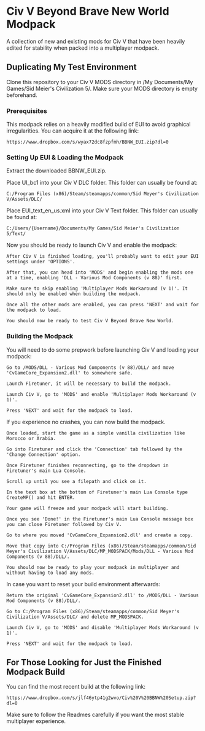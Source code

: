 # Civ V Beyond Brave New World Modpack

A collection of new and existing mods for Civ V that have been heavily edited for stability when packed into a multiplayer modpack.

## Duplicating My Test Environment

Clone this repository to your Civ V MODS directory in /My Documents/My Games/Sid Meier's Civilization 5/. Make sure your MODS directory is empty beforehand.

### Prerequisites

This modpack relies on a heavily modified build of EUI to avoid graphical irregularities. You can acquire it at the following link:

```
https://www.dropbox.com/s/wyax72dc8fzpfmh/BBNW_EUI.zip?dl=0
```

### Setting Up EUI & Loading the Modpack

Extract the downloaded BBNW_EUI.zip.

Place UI_bc1 into your Civ V DLC folder. This folder can usually be found at:

```
C:/Program Files (x86)/Steam/steamapps/common/Sid Meyer's Civilization V/Assets/DLC/
```

Place EUI_text_en_us.xml into your Civ V Text folder. This folder can usually be found at:

```
C:/Users/{Username}/Documents/My Games/Sid Meier's Civilization 5/Text/
```

Now you should be ready to launch Civ V and enable the modpack:

```
After Civ V is finished loading, you'll probably want to edit your EUI settings under 'OPTIONS'.

After that, you can head into 'MODS' and begin enabling the mods one at a time, enabling 'DLL - Various Mod Components (v 88)' first.

Make sure to skip enabling 'Multiplayer Mods Workaround (v 1)'. It should only be enabled when building the modpack.

Once all the other mods are enabled, you can press 'NEXT' and wait for the modpack to load.

You should now be ready to test Civ V Beyond Brave New World.
```

### Building the Modpack

You will need to do some prepwork before launching Civ V and loading your modpack:

```
Go to /MODS/DLL - Various Mod Components (v 88)/DLL/ and move 'CvGameCore_Expansion2.dll' to somewhere safe.

Launch Firetuner, it will be necessary to build the modpack.

Launch Civ V, go to 'MODS' and enable 'Multiplayer Mods Workaround (v 1)'.

Press 'NEXT' and wait for the modpack to load. 
```

If you experience no crashes, you can now build the modpack.

```
Once loaded, start the game as a simple vanilla civilization like Morocco or Arabia.

Go into Firetuner and click the 'Connection' tab followed by the 'Change Connection' option.

Once Firetuner finishes reconnecting, go to the dropdown in Firetuner's main Lua Console.

Scroll up until you see a filepath and click on it.

In the text box at the bottom of Firetuner's main Lua Console type CreateMP() and hit ENTER.

Your game will freeze and your modpack will start building.

Once you see 'Done!' in the Firetuner's main Lua Console message box you can close Firetuner followed by Civ V.

Go to where you moved 'CvGameCore_Expansion2.dll' and create a copy.

Move that copy into C:/Program Files (x86)/Steam/steamapps/common/Sid Meyer's Civilization V/Assets/DLC/MP_MODSPACK/Mods/DLL - Various Mod Components (v 88)/DLL/.

You should now be ready to play your modpack in multiplayer and without having to load any mods.
```

In case you want to reset your build environment afterwards:

```
Return the original 'CvGameCore_Expansion2.dll' to /MODS/DLL - Various Mod Components (v 88)/DLL/.

Go to C:/Program Files (x86)/Steam/steamapps/common/Sid Meyer's Civilization V/Assets/DLC/ and delete MP_MODSPACK.

Launch Civ V, go to 'MODS' and disable 'Multiplayer Mods Workaround (v 1)'.

Press 'NEXT' and wait for the modpack to load. 
```

## For Those Looking for Just the Finished Modpack Build

You can find the most recent build at the following link:

```
https://www.dropbox.com/s/jlf46ytp41g2wvo/Civ%20V%20BBNW%20Setup.zip?dl=0
```

Make sure to follow the Readmes carefully if you want the most stable multiplayer experience.
